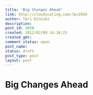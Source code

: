 ```yaml
---
title: 'Big Changes Ahead'
link: http://cloudscaling.com/?p=2658
author: Teri Elniski
description: 
post_id: 2658
created: 2012/02/09 14:34:23
created_gmt: 
comment_status: open
post_name: 
status: draft
post_type: post
layout: post
---
```


# Big Changes Ahead

